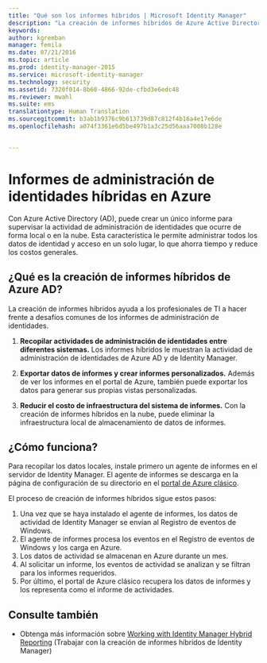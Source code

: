 ```yaml
---
title: "Qué son los informes híbridos | Microsoft Identity Manager"
description: "La creación de informes híbridos de Azure Active Directory le permite crear informes personalizados que incluyen eventos de nube y locales."
keywords: 
author: kgremban
manager: femila
ms.date: 07/21/2016
ms.topic: article
ms.prod: identity-manager-2015
ms.service: microsoft-identity-manager
ms.technology: security
ms.assetid: 7320f014-8b60-4866-92de-cfbd3e6edc48
ms.reviewer: mwahl
ms.suite: ems
translationtype: Human Translation
ms.sourcegitcommit: b3ab1b9376c9b613739d87c812f4b16a4e17e6de
ms.openlocfilehash: a074f3361e6d5be497b1a3c25d56aaa7008b128e


---
```


# Informes de administración de identidades híbridas en Azure
Con Azure Active Directory (AD), puede crear un único informe para supervisar la actividad de administración de identidades que ocurre de forma local o en la nube. Esta característica le permite administrar todos los datos de identidad y acceso en un solo lugar, lo que ahorra tiempo y reduce los costos generales.

## ¿Qué es la creación de informes híbridos de Azure AD?
La creación de informes híbridos ayuda a los profesionales de TI a hacer frente a desafíos comunes de los informes de administración de identidades.

1. **Recopilar actividades de administración de identidades entre diferentes sistemas.** Los informes híbridos le muestran la actividad de administración de identidades de Azure AD y de Identity Manager.

2. **Exportar datos de informes y crear informes personalizados.** Además de ver los informes en el portal de Azure, también puede exportar los datos para generar sus propias vistas personalizadas.

3. **Reducir el costo de infraestructura del sistema de informes.** Con la creación de informes híbridos en la nube, puede eliminar la infraestructura local de almacenamiento de datos de informes.

## ¿Cómo funciona?

Para recopilar los datos locales, instale primero un agente de informes en el servidor de Identity Manager. El agente de informes se descarga en la página de configuración de su directorio en el [portal de Azure clásico](https://manage.windowsazure.com/).

El proceso de creación de informes híbridos sigue estos pasos:
1. Una vez que se haya instalado el agente de informes, los datos de actividad de Identity Manager se envían al Registro de eventos de Windows.
2. El agente de informes procesa los eventos en el Registro de eventos de Windows y los carga en Azure.
3. Los datos de actividad se almacenan en Azure durante un mes.
4. Al solicitar un informe, los eventos de actividad se analizan y se filtran para los informes requeridos.
5. Por último, el portal de Azure clásico recupera los datos de informes y los representa como el informe de actividades.

## Consulte también
- Obtenga más información sobre [Working with Identity Manager Hybrid Reporting](/microsoft-identity-manager/deploy-use/working-with-identity-manager-hybrid-reporting) (Trabajar con la creación de informes híbridos de Identity Manager)



<!--HONumber=Jul16_HO3-->


